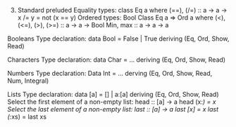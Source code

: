 3. Standard preluded
Equality types:
class Eq a where (==), (/=) :: a -> a ->
x /= y = not (x == y)
Ordered types:
Bool
Class Eq a => Ord a where
(<), (<=), (>), (>=) :: a -> a -> Bool
Min, max	               ::  a -> a -> a

Booleans
Type declaration:
data Bool = False | True deriving (Eq, Ord, Show, Read)

Characters
Type declaration:
data Char = ... deriving (Eq, Ord, Show, Read)

Numbers
Type declaration:
Data Int = …
		derving (Eq, Ord, Show, Read, Num, Integral)

Lists
Type declaration:
data [a] = [] | a:[a] deriving (Eq, Ord, Show, Read)
Select the first element of a non-empty list:
head :: [a] -> a head (x:_) = x
Select the last element of a non-empty list:
last :: [a] -> a last [x] = x last (_:xs) = last xs
